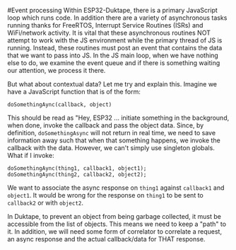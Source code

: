 #Event processing
Within ESP32-Duktape, there is a primary JavaScript loop which runs code.  In addition there
are a variety of asynchronous tasks running thanks for FreeRTOS, Interrupt Service Routines (ISRs) and
WiFi/network activity.  It is vital that these asynchronous routines NOT attempt to work with the JS environment
while the primary thread of JS is running.  Instead, these routines must post an event that contains the data
that we want to pass into JS.  In the JS main loop, when we have nothing else to do, we examine the event queue
and if there is something waiting our attention, we process it there.

But what about contextual data?  Let me try and explain this.  Imagine we have a JavaScript function
that is of the form:

`doSomethingAync(callback, object)`

This should be read as "Hey, ESP32 ... initiate something in the background, when done, invoke the callback
and pass the object data.  Since, by definition, `doSomethingAsync` will not return in real time, we need to 
save information away such that when that something happens, we invoke the callback with the data.  However, we
can't simply use singleton globals.  What if I invoke:

```
doSomethingAync(thing1, callback1, object1);
doSomethingAync(thing2, callback2, object2);
```

We want to associate the async response on `thing1` against `callback1` and `object1`.  It would be wrong for
the response on `thing1` to be sent to `callback2` or with `object2`.

In Duktape, to prevent an object from being garbage collected, it must be accessible from the list of objects.  This
means we need to keep a "path" to it.  In addition, we will need some form of correlator to correlate a
request, an async response and the actual callback/data for THAT response.